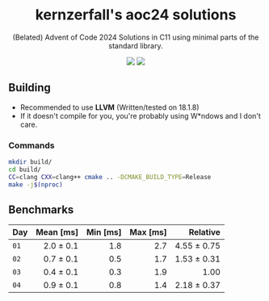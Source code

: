 # <div align=center>kernzerfall's aoc24 solutions</div>

<div align=center>
  (Belated) Advent of Code 2024 Solutions in C11 using minimal parts of the standard library.
</div>
<p></p>
<div align=center>
  <img src="https://img.shields.io/badge/C11-00599C?logo=c&logoColor=white"></img>
  <img src="https://img.shields.io/badge/CMake-008FBA?logo=cmake&logoColor=white"></img>
</div>

## Building

* Recommended to use **LLVM** (Written/tested on 18.1.8)
* If it doesn't compile for you, you're probably using W\*ndows and I don't care.

### Commands
```bash
mkdir build/
cd build/
CC=clang CXX=clang++ cmake .. -DCMAKE_BUILD_TYPE=Release
make -j$(nproc)
```

## Benchmarks

| Day | Mean [ms] | Min [ms] | Max [ms] | Relative |
|:---|---:|---:|---:|---:|
| `01` | 2.0 ± 0.1 | 1.8 | 2.7 | 4.55 ± 0.75 |
| `02` | 0.7 ± 0.1 | 0.5 | 1.7 | 1.53 ± 0.31 |
| `03` | 0.4 ± 0.1 | 0.3 | 1.9 | 1.00 |
| `04` | 0.9 ± 0.1 | 0.8 | 1.4 | 2.18 ± 0.37 |
